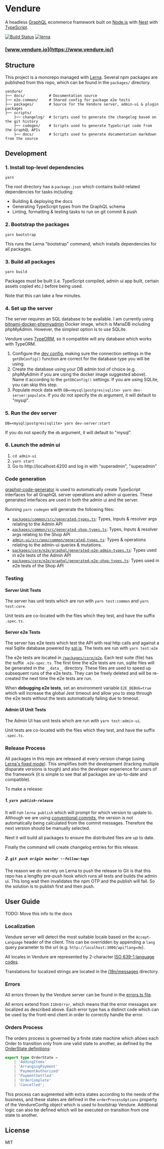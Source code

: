 # Vendure

A headless [GraphQL](https://graphql.org/) ecommerce framework built on [Node.js](https://nodejs.org) with [Nest](https://nestjs.com/) with [TypeScript](http://www.typescriptlang.org/).

[![Build Status](https://github.com/vendure-ecommerce/vendure/workflows/Build%20&%20Test/badge.svg)](https://github.com/vendure-ecommerce/vendure/actions) 
[![lerna](https://img.shields.io/badge/maintained%20with-lerna-cc00ff.svg)](https://lernajs.io/)

### [www.vendure.io](https://www.vendure.io/)

## Structure

This project is a monorepo managed with [Lerna](https://github.com/lerna/lerna). Several npm packages are published from this repo, which can be found in the `packages/` directory.

```
vendure/
├── docs/           # Documentation source
├── e2e-common/     # Shared config for package e2e tests
├── packages/       # Source for the Vendure server, admin-ui & plugin packages
├── scripts/
    ├── changelog/  # Scripts used to generate the changelog based on the git history
    ├── codegen/    # Scripts used to generate TypeScript code from the GraphQL APIs
    ├── docs/       # Scripts used to generate documentation markdown from the source
```

## Development

### 1. Install top-level dependencies

`yarn`

The root directory has a `package.json` which contains build-related dependencies for tasks including:

* Building & deploying the docs 
* Generating TypeScript types from the GraphQL schema
* Linting, formatting & testing tasks to run on git commit & push

### 2. Bootstrap the packages

`yarn bootstrap`

This runs the Lerna "bootstrap" command, which installs dependencies for all packages.

### 3. Build all packages

`yarn build`

Packages must be built (i.e. TypeScript compiled, admin ui app built, certain assets copied etc.) before being used.

Note that this can take a few minutes.

### 4. Set up the server

The server requires an SQL database to be available. I am currently using [bitnami-docker-phpmyadmin](https://github.com/bitnami/bitnami-docker-phpmyadmin) Docker image,
which is MariaDB including phpMyAdmin. However, the simplest option is to use SQLite.

Vendure uses [TypeORM](http://typeorm.io), so it compatible will any database which works with TypeORM.

1. Configure the [dev config](./packages/dev-server/dev-config.ts), making sure the connection settings in the `getDbConfig()` function are correct for the database type you will be using.
2. Create the database using your DB admin tool of choice (e.g. phpMyAdmin if you are using the docker image suggested above). Name it according to the `getDbConfig()` settings. If you are using SQLite, you can skip this step.
3. Populate mock data with `DB=<mysql|postgres|sqlite> yarn dev-server:populate`. If you do not specify the `db` argument, it will default to "mysql".

### 5. Run the dev server

```
DB=<mysql|postgres|sqlite> yarn dev-server:start
```

 If you do not specify the `db` argument, it will default to "mysql".

### 6. Launch the admin ui

1. `cd admin-ui`
2. `yarn start`
3. Go to http://localhost:4200 and log in with "superadmin", "superadmin"

### Code generation

[graphql-code-generator](https://github.com/dotansimha/graphql-code-generator) is used to automatically create TypeScript interfaces
for all GraphQL server operations and admin ui queries. These generated interfaces are used in both the admin ui and the server.

Running `yarn codegen` will generate the following files:

* [`packages/common/src/generated-types.ts`](./packages/common/src/generated-types.ts): Types, Inputs & resolver args relating to the Admin API
* [`packages/common/src/generated-shop-types.ts`](./packages/common/src/generated-shop-types.ts): Types, Inputs & resolver args relating to the Shop API
* [`admin-ui/src/app/common/generated-types.ts`](./admin-ui/src/app/common/generated-types.ts): Types & operations relating to the admin-ui queries & mutations.
* [`packages/core/e2e/graphql/generated-e2e-admin-types.ts`](./packages/core/e2e/graphql/generated-e2e-admin-types.ts): Types used in e2e tests of the Admin API
* [`packages/core/e2e/graphql/generated-e2e-shop-types.ts`](./packages/core/e2e/graphql/generated-e2e-shop-types.ts): Types used in e2e tests of the Shop API

### Testing

#### Server Unit Tests

The server has unit tests which are run with `yarn test:common` and `yarn test:core`.

Unit tests are co-located with the files which they test, and have the suffix `.spec.ts`.

#### Server e2e Tests

The server has e2e tests which test the API with real http calls and against a real Sqlite database powered by [sql.js](https://github.com/kripken/sql.js/). 
The tests are run with `yarn test:e2e`

The e2e tests are located in [`/packages/core/e2e`](./packages/core/e2e). Each test suite (file) has the suffix `.e2e-spec.ts`. The first time the e2e tests are run,
sqlite files will be generated in the `__data__` directory. These files are used to speed up subsequent runs of the e2e tests. They can be freely deleted
and will be re-created the next time the e2e tests are run.

When **debugging e2e tests**, set an environment variable `E2E_DEBUG=true` which will increase the global Jest timeout and allow you to step through the e2e tests without the tests automatically failing due to timeout.

#### Admin UI Unit Tests

The Admin UI has unit tests which are run with `yarn test:admin-ui`.

Unit tests are co-located with the files which they test, and have the suffix `.spec.ts`.

### Release Process

All packages in this repo are released at every version change (using [Lerna's fixed mode](https://github.com/lerna/lerna#fixedlocked-mode-default)). This simplifies both the development (tracking multiple disparate versions is tough) and also the developer experience for users of the framework (it is simple to see that all packages are up-to-date and compatible).

To make a release:

##### 1. `yarn publish-release`

It will run `lerna publish` which will prompt for which version to update to. Although we are using [conventional commits](https://www.conventionalcommits.org), the version is not automatically being calculated from the commit messages. Therefore the next version should be manually selected. 

Next it will build all packages to ensure the distributed files are up to date.

Finally the command will create changelog entries for this release.

##### 2. `git push origin master --follow-tags`

The reason we do not rely on Lerna to push the release to Git is that this repo has a lengthy pre-push hook which runs all tests and builds the admin ui. This long wait then invalidates the npm OTP and the publish will fail. So the solution is to publish first and then push.


## User Guide

TODO: Move this info to the docs

### Localization

Vendure server will detect the most suitable locale based on the `Accept-Language` header of the client.
This can be overridden by appending a `lang` query parameter to the url (e.g. `http://localhost:3000/api?lang=de`). 

All locales in Vendure are represented by 2-character [ISO 639-1 language codes](https://en.wikipedia.org/wiki/List_of_ISO_639-1_codes).

Translations for localized strings are located in the [i18n/messages](./packages/core/src/i18n/messages) directory.

### Errors

All errors thrown by the Vendure server can be found in the [errors.ts file](./packages/core/src/common/error/errors.ts). 

All errors extend from `I18nError`, which means that the error messages are localized as described above. Each error type
has a distinct code which can be used by the front-end client in order to correctly handle the error.

### Orders Process

The orders process is governed by a finite state machine which allows each Order to transition only from one valid state
to another, as defined by the [OrderState definitions](packages/core/src/service/helpers/order-state-machine/order-state.ts):

```TypeScript
export type OrderState =
    | 'AddingItems'
    | 'ArrangingPayment'
    | 'PaymentAuthorized'
    | 'PaymentSettled'
    | 'OrderComplete'
    | 'Cancelled';
```

This process can augmented with extra states according to the needs of the business, and these states are defined
in the `orderProcessOptions` property of the VendureConfig object which is used to bootstrap Vendure. Additional
logic can also be defined which will be executed on transition from one state to another.

## License

MIT
